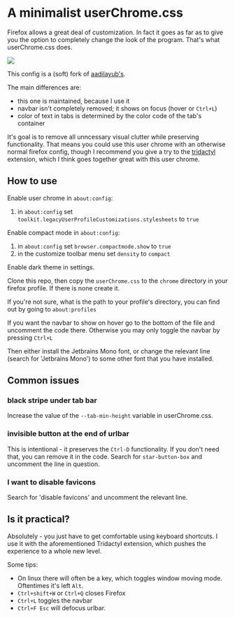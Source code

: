 # A minimalist userChrome.css

Firefox allows a great deal of customization. In fact it goes as far as to give
you the option to completely change the look of the program. That's what
userChrome.css does.

![](./screenshots/screencap.png)

This config is a (soft) fork of
[aadilayub's](https://github.com/aadilayub/firefox-i3wm-theme).

The main differences are:

- this one is maintained, because I use it
- navbar isn't completely removed; it shows on focus (hover or `Ctrl+L`)
- color of text in tabs is determined by the color code of the tab's container

It's goal is to remove all unncessary visual clutter while preserving
functionality. That means you could use this user chrome with an otherwise
normal firefox config, though I recommend you give a try to the
[tridactyl](https://github.com/tridactyl/tridactyl) extension, which I think
goes together great with this user chrome.

## How to use

Enable user chrome in `about:config`:

1) in `about:config` set `toolkit.legacyUserProfileCustomizations.stylesheets` to `true`

Enable compact mode in `about:config`:

1) in `about:config` set `browser.compactmode.show` to `true`
2) in the customize toolbar menu set `density` to `compact`

Enable dark theme in settings.

Clone this repo, then copy the `userChrome.css` to the `chrome` directory in
your firefox profile. If there is none create it.

If you're not sure, what is the path to your profile's directory, you can find out
by going to `about:profiles`

If you want the navbar to show on hover go to the bottom of the file and
uncomment the code there. Otherwise you may only toggle the navbar by pressing
`Ctrl+L`

Then either install the Jetbrains Mono font, or change the relevant line
(search for 'Jetbrains Mono') to some other font that you have installed.

## Common issues

### black stripe under tab bar

Increase the value of the `--tab-min-height` variable in userChrome.css.

### invisible button at the end of urlbar

This is intentional - it preserves the `Ctrl-D` functionality. If you don't
need that, you can remove it in the code. Search for `star-button-box` and
uncomment the line in question.

### I want to disable favicons

Search for 'disable favicons' and uncomment the relevant line.

## Is it practical?

Absolutely - you just have to get comfortable using keyboard shortcuts. I use it
with the aforementioned Tridactyl extension, which pushes the experience to a
whole new level.

Some tips:

* On linux there will often be a key, which toggles window moving mode.
  Oftentimes it's left `Alt`.
* `Ctrl+shift+W` or `Ctrl+Q` closes Firefox
* `Ctrl+L` toggles the navbar
* `Ctrl+F Esc` will defocus urlbar.
